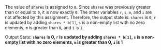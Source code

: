 The value of `shares` is assigned to `0`. Since `shares` was previously greater than or equal to `0`, it is now exactly `0`. The other variables `r`, `s`, `m`, and `i` are not affected by this assignment. Therefore, the output state is: `shares` is `0`, `r` is updated by adding `shares * b[1]`, `s` is a non-empty list with no zero elements, `m` is greater than `0`, and `i` is `1`.

Output State: **`shares` is 0, `r` is updated by adding `shares * b[1]`, `s` is a non-empty list with no zero elements, `m` is greater than 0, `i` is 1**